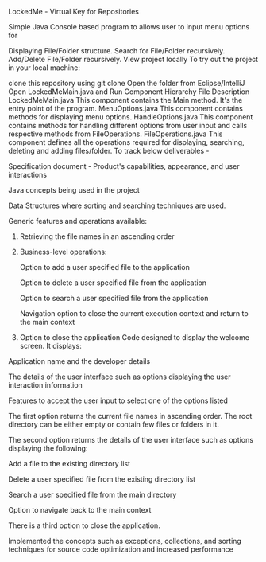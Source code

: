 LockedMe - Virtual Key for Repositories

Simple Java Console based program to allows user to input menu options for

Displaying File/Folder structure.
Search for File/Folder recursively.
Add/Delete File/Folder recursively.
View project locally
To try out the project in your local machine:

clone this repository using git clone 
Open the folder from Eclipse/IntelliJ
Open LockedMeMain.java and Run
Component Hierarchy
File	Description
LockedMeMain.java	This component contains the Main method. It's the entry point of the program.
MenuOptions.java	This component contains methods for displaying menu options.
HandleOptions.java	This component contains methods for handling different options from user input and calls respective methods from FileOperations.
FileOperations.java	This component defines all the operations required for displaying, searching, deleting and adding files/folder.
To track below deliverables -

Specification document - Product's capabilities, appearance, and user interactions

Java concepts being used in the project 

Data Structures where sorting and searching techniques are used. 

Generic features and operations available: 

  1)  Retrieving the file names in an ascending order

  2)  Business-level operations:

        Option to add a user specified file to the application

        Option to delete a user specified file from the application

        Option to search a user specified file from the application

        Navigation option to close the current execution context and return to the main context

  3)  Option to close the application
Code designed to display the welcome screen. It displays:

Application name and the developer details

The details of the user interface such as options displaying the user interaction information

Features to accept the user input to select one of the options listed

The first option returns the current file names in ascending order. The root directory can be either empty or contain few files or folders in it.

The second option returns the details of the user interface such as options displaying the following:

Add a file to the existing directory list

Delete a user specified file from the existing directory list

Search a user specified file from the main directory

Option to navigate back to the main context

There is a third option to close the application.

Implemented the concepts such as exceptions, collections, and sorting techniques for source code optimization and increased performance
